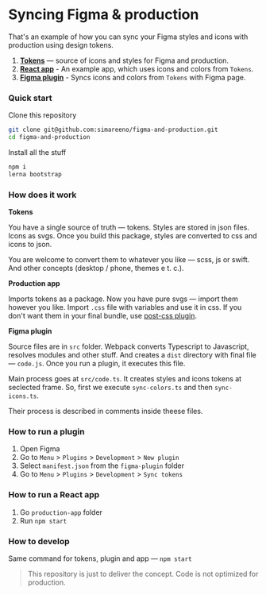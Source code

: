 # Syncing Figma & production

That's an example of how you can sync your Figma styles and icons with production using design tokens.

1. [**Tokens**](https://github.com/simareeno/figma-and-production/tree/master/tokens) — source of icons and styles for Figma and production.
2. [**React app**](https://github.com/simareeno/figma-and-production/tree/master/production-app) - An example app, which uses icons and colors from `Tokens`.
3. [**Figma plugin**](https://github.com/simareeno/figma-and-production/tree/master/figma-plugin) - Syncs icons and colors from `Tokens` with Figma page.

### Quick start

Clone this repository
```bash
git clone git@github.com:simareeno/figma-and-production.git
cd figma-and-production
```

Install all the stuff
```bash
npm i
lerna bootstrap
```

### How does it work

**Tokens**

You have a single source of truth — tokens. Styles are stored in json files. Icons as svgs. Once you build this package, styles are converted to css and icons to json.

You are welcome to convert them to whatever you like — scss, js or swift. And other concepts (desktop / phone, themes e t. c.).

**Production app**

Imports tokens as a package. Now you have pure svgs — import them however you like. Import `.css` file with variables and use it in css. If you don't want them in your final bundle, use [post-css plugin](https://github.com/MadLittleMods/postcss-css-variables).

**Figma plugin**

Source files are in `src` folder. Webpack converts Typescript to Javascript, resolves modules and other stuff. And creates a `dist` directory with final file — `code.js`. Once you run a plugin, it executes this file.

Main process goes at `src/code.ts`. It creates styles and icons tokens at seclected frame. So, first we execute `sync-colors.ts` and then `sync-icons.ts`.

Their process is described in comments inside theese files.

### How to run a plugin

1. Open Figma
2. Go to `Menu` > `Plugins` > `Development` > `New plugin`
3. Select `manifest.json` from the `figma-plugin` folder
4. Go to `Menu` > `Plugins` > `Development` > `Sync tokens`

### How to run a React app

1. Go `production-app` folder
2. Run `npm start`

### How to develop
Same command for tokens, plugin and app — `npm start`

> This repository is just to deliver the concept. Code is not optimized for production.
